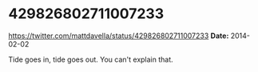 # 429826802711007233
https://twitter.com/mattdavella/status/429826802711007233
**Date:** 2014-02-02

Tide goes in, tide goes out. You can't explain that.
